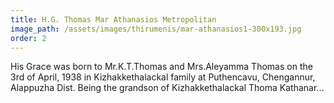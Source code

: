 ```yaml
---
title: H.G. Thomas Mar Athanasios Metropolitan
image_path: /assets/images/thirumenis/mar-athanasios1-300x193.jpg
order: 2
---
```

His Grace was born to Mr.K.T.Thomas and Mrs.Aleyamma Thomas on the 3rd of April, 1938 in Kizhakkethalackal family at Puthencavu, Chengannur, Alappuzha Dist.  Being the grandson of Kizhakkethalackal Thoma Kathanar...